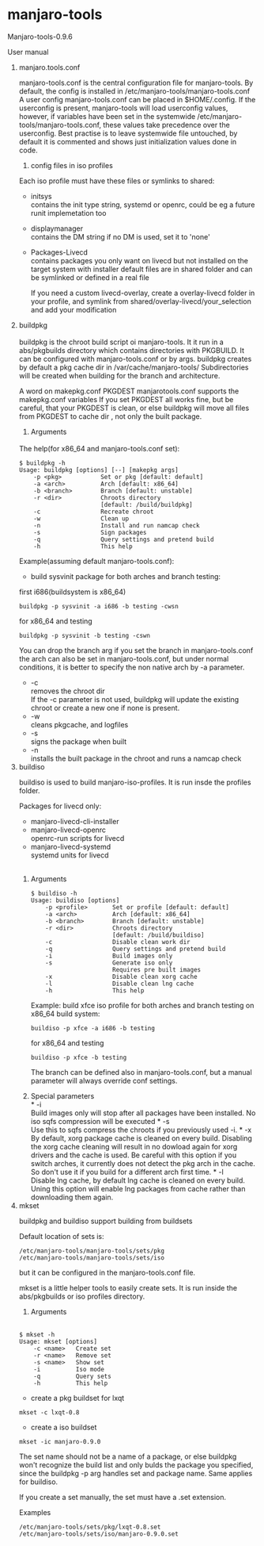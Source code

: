 ﻿manjaro-tools
=============

Manjaro-tools-0.9.6

User manual
<ol><li>manjaro.tools.conf</li>

manjaro-tools.conf is the central configuration file for manjaro-tools.
By default, the config is installed in /etc/manjaro-tools/manjaro-tools.conf
A user config manjaro-tools.conf can be placed in $HOME/.config.
If the userconfig is present, manjaro-tools will load userconfig values, however, if variables have been set in the systemwide /etc/manjaro-tools/manjaro-tools.conf, these values take precedence over the userconfig. 
Best practise is to leave systemwide file untouched, by default it is commented and shows just initialization values done in code.

<ol><li>config files in iso profiles</li></ol>

Each iso profile must have these files or symlinks to shared:

* initsys<br> 
contains the init type string, systemd or openrc, could be eg a future runit implemetation too

* displaymanager<br> 
contains the DM string
if no DM is used, set it to 'none'

* Packages-Livecd<br> 
contains packages you only want on livecd but not installed on the target system with installer
default files are in shared folder and can be symlinked or defined in a real file

    If you need a custom livecd-overlay, create a  overlay-livecd folder in your profile, and  symlink from shared/overlay-livecd/your_selection  and add your modification

<li>buildpkg</li>
<br>
buildpkg is the chroot build script oi manjaro-tools.
It it run in a abs/pkgbuilds directory which contains directories with PKGBUILD.
It can be configured with manjaro-tools.conf or by args.
buildpkg creates by default a pkg cache dir in /var/cache/manjaro-tools/
Subdirectories will be created when building for the branch and architecture.

A word on makepkg.conf PKGDEST
manjarotools.conf supports the makepkg.conf variables
If you set PKGDEST all works fine, but be careful, that your PKGDEST is clean, or else buildpkg will move all files from PKGDEST to cache dir , not only the built package.

<ol><li>Arguments</li></ol>
<br>
The help(for x86_64 and manjaro-tools.conf set):

~~~
$ buildpkg -h
Usage: buildpkg [options] [--] [makepkg args]
    -p <pkg>           Set or pkg [default: default]
    -a <arch>          Arch [default: x86_64]
    -b <branch>        Branch [default: unstable]
    -r <dir>           Chroots directory
                       [default: /build/buildpkg]
    -c                 Recreate chroot
    -w                 Clean up
    -n                 Install and run namcap check
    -s                 Sign packages
    -q                 Query settings and pretend build
    -h                 This help
~~~

Example(assuming default manjaro-tools.conf):

* build sysvinit package for both arches and branch testing:

first i686(buildsystem is x86_64)
~~~
buildpkg -p sysvinit -a i686 -b testing -cwsn
~~~
for x86_64 and testing
~~~
buildpkg -p sysvinit -b testing -cswn
~~~
You can drop the branch arg if you set the branch in manjaro-tools.conf
the arch can also be set in manjaro-tools.conf, but under normal conditions, it is better to specify the non native arch by -a parameter.

* -c<br>
removes the chroot dir<br>
If the -c parameter is not used, buildpkg will update the existing chroot or create a new one if none is present.
* -w<br>
cleans pkgcache, and logfiles
* -s<br>
signs the package when built
* -n<br>
installs the built package in the chroot and runs a namcap check

<li>buildiso</li>


buildiso is used to build manjaro-iso-profiles. It is run insde the profiles folder.

Packages for livecd only:

* manjaro-livecd-cli-installer 
* manjaro-livecd-openrc<br>
openrc-run scripts for livecd
* manjaro-livecd-systemd<br>
systemd units for livecd

<br>
<ol><li>Arguments</li>

~~~
$ buildiso -h
Usage: buildiso [options]
    -p <profile>       Set or profile [default: default]
    -a <arch>          Arch [default: x86_64]
    -b <branch>        Branch [default: unstable]
    -r <dir>           Chroots directory
                       [default: /build/buildiso]
    -c                 Disable clean work dir
    -q                 Query settings and pretend build
    -i                 Build images only
    -s                 Generate iso only
                       Requires pre built images
    -x                 Disable clean xorg cache
    -l                 Disable clean lng cache
    -h                 This help
~~~

Example: build xfce iso profile for both arches and branch testing on x86_64 build system:
~~~
buildiso -p xfce -a i686 -b testing 
~~~
for x86_64 and testing
~~~
buildiso -p xfce -b testing
~~~
The branch can be defined also in manjaro-tools.conf, but a manual parameter will always override conf settings.

<li>Special parameters</li>
* -i<br>
Build images only will stop after all packages have been installed. No iso sqfs compression will be executed
* -s<br>
Use this to sqfs compress the chroots if you previously used -i.
* -x<br>
By default, xorg package cache is cleaned on every build. Disabling the xorg cache cleaning will result in no dowload again for xorg drivers and the cache is used. Be careful with this option if you switch arches, it currently does not detect the pkg arch in the cache. So don't use it if you build for a different arch first time.
* -l<br>
Disable lng cache, by default lng cache is cleaned on every build. Uning this option will enable lng packages from cache rather than downloading them again.

</ol>
<li>mkset</li>

buildpkg and buildiso support building from buildsets

Default location of sets is:<br>
~~~
/etc/manjaro-tools/manjaro-tools/sets/pkg
/etc/manjaro-tools/manjaro-tools/sets/iso
~~~
but it can be configured in the manjaro-tools.conf file.

mkset is a little helper tools to easily create sets.
It is run inside the abs/pkgbuilds or iso profiles directory.

<ol><li>Arguments</li></ol><br>

~~~
$ mkset -h
Usage: mkset [options]
    -c <name>   Create set
    -r <name>   Remove set
    -s <name>   Show set
    -i          Iso mode
    -q          Query sets
    -h          This help
~~~

* create a pkg buildset for lxqt

~~~
mkset -c lxqt-0.8
~~~

* create a iso buildset

~~~
mkset -ic manjaro-0.9.0
~~~

The set name should not be a name of a package, or else buildpkg won't recognize the build list and only bulds the package you specified, since the buildpkg -p arg handles set and package name.
Same applies for buildiso.

If you create a set manually, the set must have a .set extension.

Examples
~~~
/etc/manjaro-tools/sets/pkg/lxqt-0.8.set
/etc/manjaro-tools/sets/iso/manjaro-0.9.0.set
~~~
</ol>